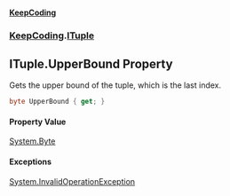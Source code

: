 #### [KeepCoding](index.md 'index')
### [KeepCoding](KeepCoding.md 'KeepCoding').[ITuple](KeepCoding_ITuple.md 'KeepCoding.ITuple')
## ITuple.UpperBound Property
Gets the upper bound of the tuple, which is the last index.  
```csharp
byte UpperBound { get; }
```
#### Property Value
[System.Byte](https://docs.microsoft.com/en-us/dotnet/api/System.Byte 'System.Byte')
#### Exceptions
[System.InvalidOperationException](https://docs.microsoft.com/en-us/dotnet/api/System.InvalidOperationException 'System.InvalidOperationException')  
